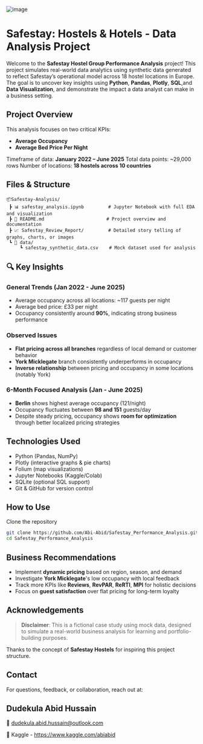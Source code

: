 ![image](https://github.com/user-attachments/assets/127ecded-16dd-4546-a1ec-7a3e1d2737cd)



# Safestay: Hostels & Hotels -  Data Analysis Project

Welcome to the **Safestay Hostel Group Performance Analysis** project! This project simulates real-world data analytics using synthetic data generated to reflect Safestay’s operational model across 18 hostel locations in Europe. The goal is to uncover key insights using **Python**, **Pandas**, **Plotly**, **SQL**,and **Data Visualization**, and demonstrate the impact a data analyst can make in a business setting.


##  Project Overview

This analysis focuses on two critical KPIs:

* **Average Occupancy**
* **Average Bed Price Per Night**

Timeframe of data: **January 2022 – June 2025**
Total data points: \~29,000 rows
Number of locations: **18 hostels across 10 countries**

## Files & Structure

```
📦Safestay-Analysis/
 ┣ 📊 safestay_analysis.ipynb         # Jupyter Notebook with full EDA and visualization
 ┣ 🧾 README.md                       # Project overview and documentation
 ┣ 📈 Safestay_Review_Report/         # Detailed story telling of graphs, charts, or images
 ┗ 📂 data/
     ┗ safestay_synthetic_data.csv    # Mock dataset used for analysis
```


## 🔍 Key Insights

### General Trends (Jan 2022 - June 2025)

* Average occupancy across all locations: \~117 guests per night
* Average bed price: £33 per night
* Occupancy consistently around **90%**, indicating strong business performance

### Observed Issues

* **Flat pricing across all branches** regardless of local demand or customer behavior
* **York Micklegate** branch consistently underperforms in occupancy
* **Inverse relationship** between pricing and occupancy in some locations (notably York)

### 6-Month Focused Analysis (Jan - June 2025)

* **Berlin** shows highest average occupancy (121/night)
* Occupancy fluctuates between **98 and 151** guests/day
* Despite steady pricing, occupancy shows **room for optimization** through better localized pricing strategies


##  Technologies Used

* Python (Pandas, NumPy)
* Plotly (interactive graphs & pie charts)
* Folium (map visualizations)
* Jupyter Notebooks (Kaggle/Colab)
* SQLite (optional SQL support)
* Git & GitHub for version control


## How to Use

Clone the repository

   ```bash
   git clone https://github.com/Abi-Abid/Safestay_Performance_Analysis.git
   cd Safestay_Performance_Analysis
   ```


## Business Recommendations

* Implement **dynamic pricing** based on region, season, and demand
* Investigate **York Micklegate**'s low occupancy with local feedback
* Track more KPIs like **Reviews**, **RevPAR**, **ReRTI**, **MPI** for holistic decisions
* Focus on **guest satisfaction** over flat pricing for long-term loyalty


## Acknowledgements

> **Disclaimer**: This is a fictional case study using mock data, designed to simulate a real-world business analysis for learning and portfolio-building purposes.

Thanks to the concept of **Safestay Hostels** for inspiring this project structure.


## Contact

For questions, feedback, or collaboration, reach out at:

## Dudekula Abid Hussain

📧 dudekula.abid.hussain@outlook.com

🔗 Kaggle - https://www.kaggle.com/abiabid

